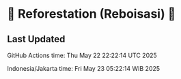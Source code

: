 
# 🌳 Reforestation (Reboisasi) 🌲

## Last Updated

GitHub Actions time: Thu May 22 22:22:14 UTC 2025

Indonesia/Jakarta time: Fri May 23 05:22:14 WIB 2025
